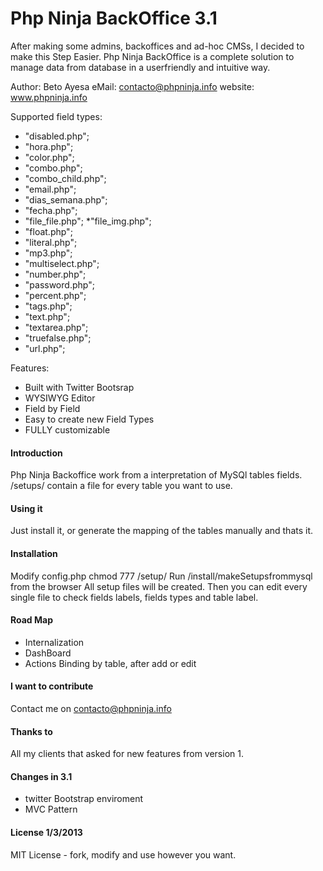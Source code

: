 # Php Ninja BackOffice 3.1

After making some admins, backoffices and ad-hoc CMSs,
I decided to make this Step Easier.
Php Ninja BackOffice is a complete solution to manage data from database in a userfriendly and intuitive way.

Author: Beto Ayesa 
eMail: contacto@phpninja.info
website: www.phpninja.info

Supported field types:
* "disabled.php";
* "hora.php";
* "color.php";
* "combo.php";
* "combo_child.php";
* "email.php";
* "dias_semana.php";
* "fecha.php";
* "file_file.php";
*"file_img.php";
* "float.php";
* "literal.php";
* "mp3.php";
* "multiselect.php";
* "number.php";
* "password.php";
* "percent.php";
* "tags.php";
* "text.php";
* "textarea.php";
* "truefalse.php";
* "url.php";

Features:
* Built with Twitter Bootsrap
* WYSIWYG Editor
* Field by Field
* Easy to create new Field Types
* FULLY customizable

#### Introduction
Php Ninja Backoffice work from a interpretation of MySQl tables fields.
/setups/ contain a file for every table you want to use. 

#### Using it
Just install it, or generate the mapping of the tables manually and thats it.

#### Installation
Modify config.php
chmod 777 /setup/
Run /install/makeSetupsfrommysql from the browser
All setup files will be created. Then you can edit every single file to check fields labels, fields types and table label.

#### Road Map
* Internalization
* DashBoard
* Actions Binding by table, after add or edit 
 

#### I want to contribute 
Contact me on contacto@phpninja.info

#### Thanks to
All my clients that asked for new features from version 1.

#### Changes in 3.1
* twitter Bootstrap enviroment
* MVC Pattern
 

#### License 1/3/2013
MIT License - fork, modify and use however you want.





